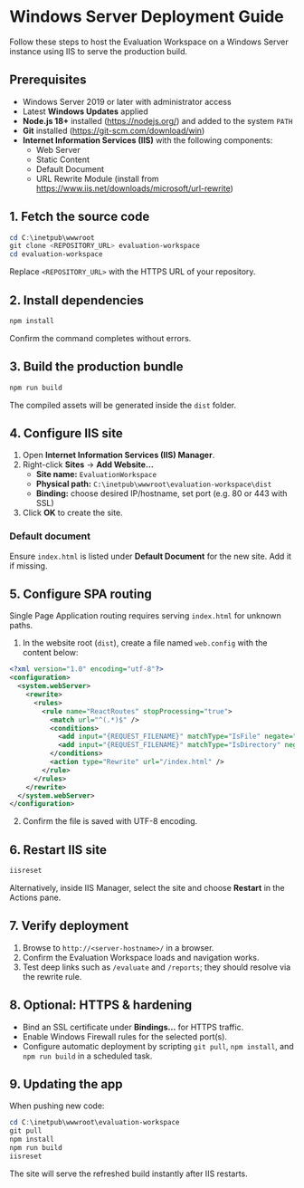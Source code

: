 # Windows Server Deployment Guide

Follow these steps to host the Evaluation Workspace on a Windows Server instance using IIS to serve the production build.

## Prerequisites

- Windows Server 2019 or later with administrator access
- Latest **Windows Updates** applied
- **Node.js 18+** installed (https://nodejs.org/) and added to the system `PATH`
- **Git** installed (https://git-scm.com/download/win)
- **Internet Information Services (IIS)** with the following components:
  - Web Server
  - Static Content
  - Default Document
  - URL Rewrite Module (install from https://www.iis.net/downloads/microsoft/url-rewrite)

## 1. Fetch the source code

```powershell
cd C:\inetpub\wwwroot
git clone <REPOSITORY_URL> evaluation-workspace
cd evaluation-workspace
```

Replace `<REPOSITORY_URL>` with the HTTPS URL of your repository.

## 2. Install dependencies

```powershell
npm install
```

Confirm the command completes without errors.

## 3. Build the production bundle

```powershell
npm run build
```

The compiled assets will be generated inside the `dist` folder.

## 4. Configure IIS site

1. Open **Internet Information Services (IIS) Manager**.
2. Right-click **Sites** → **Add Website…**
   - **Site name:** `EvaluationWorkspace`
   - **Physical path:** `C:\inetpub\wwwroot\evaluation-workspace\dist`
   - **Binding:** choose desired IP/hostname, set port (e.g. 80 or 443 with SSL)
3. Click **OK** to create the site.

### Default document

Ensure `index.html` is listed under **Default Document** for the new site. Add it if missing.

## 5. Configure SPA routing

Single Page Application routing requires serving `index.html` for unknown paths.

1. In the website root (`dist`), create a file named `web.config` with the content below:

```xml
<?xml version="1.0" encoding="utf-8"?>
<configuration>
  <system.webServer>
    <rewrite>
      <rules>
        <rule name="ReactRoutes" stopProcessing="true">
          <match url="^(.*)$" />
          <conditions>
            <add input="{REQUEST_FILENAME}" matchType="IsFile" negate="true" />
            <add input="{REQUEST_FILENAME}" matchType="IsDirectory" negate="true" />
          </conditions>
          <action type="Rewrite" url="/index.html" />
        </rule>
      </rules>
    </rewrite>
  </system.webServer>
</configuration>
```

2. Confirm the file is saved with UTF-8 encoding.

## 6. Restart IIS site

```powershell
iisreset
```

Alternatively, inside IIS Manager, select the site and choose **Restart** in the Actions pane.

## 7. Verify deployment

1. Browse to `http://<server-hostname>/` in a browser.
2. Confirm the Evaluation Workspace loads and navigation works.
3. Test deep links such as `/evaluate` and `/reports`; they should resolve via the rewrite rule.

## 8. Optional: HTTPS & hardening

- Bind an SSL certificate under **Bindings…** for HTTPS traffic.
- Enable Windows Firewall rules for the selected port(s).
- Configure automatic deployment by scripting `git pull`, `npm install`, and `npm run build` in a scheduled task.

## 9. Updating the app

When pushing new code:

```powershell
cd C:\inetpub\wwwroot\evaluation-workspace
git pull
npm install
npm run build
iisreset
```

The site will serve the refreshed build instantly after IIS restarts.
